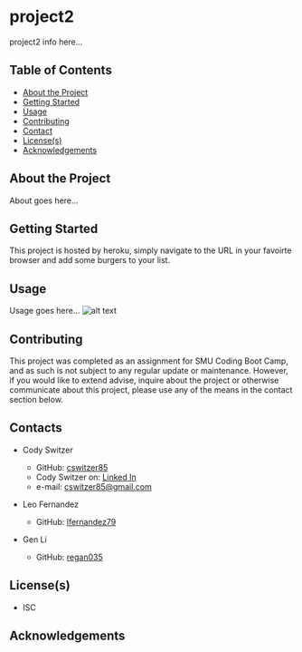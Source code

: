 # project2
project2 info here...

<!-- TABLE OF CONTENTS -->
## Table of Contents

* [About the Project](#About-the-project)
* [Getting Started](#Getting-started)
* [Usage](#Usage)
* [Contributing](#Contributing)
* [Contact](#Contact)
* [License(s)](#License(s))
* [Acknowledgements](#Acknowledgements)

## About the Project
About goes here...

## Getting Started
This project is hosted by heroku, simply navigate to the URL in your favoirte browser and add some burgers to your list.

## Usage
Usage goes here...
![alt text](https://github.com/photo)


## Contributing
This project was completed as an assignment for SMU Coding Boot Camp, and as such is not subject to any regular update or maintenance. However, if you would like to extend advise, inquire about the project or otherwise communicate about this project, please use any of the means in the contact section below.


## Contacts
* Cody Switzer
    * GitHub:   [cswitzer85](https://github.com/cswitzer85      "cswitzer85's GitHub")  
    * Cody Switzer on:    [Linked In](https://www.linkedin.com/in/cody-switzer-1429593a/ "cody-switzer-1429593a's Linked In")  
    * e-mail:             cswitzer85@gmail.com  
  
* Leo Fernandez
    * GitHub:   [lfernandez79](https://github.com/lfernandez79      "lfernandez79's GitHub")  
  
* Gen Li
    * GitHub:   [regan035](https://github.com/regan035     "regan035's GitHub")  


## License(s)
* ISC

## Acknowledgements